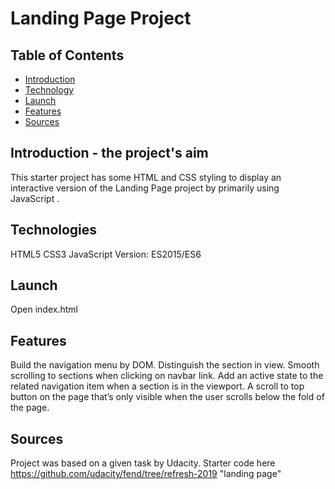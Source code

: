 # Landing Page Project

## Table of Contents

* [Introduction](#Introduction)
* [Technology](#Technology)
* [Launch](#Launch)
* [Features](#Features)
* [Sources](#Sources)

## Introduction - the project's aim
This starter project has some HTML and CSS styling to display an interactive version of the Landing Page project by primarily using JavaScript .

## Technologies
HTML5
CSS3
JavaScript Version: ES2015/ES6

## Launch
Open index.html

## Features
Build the navigation menu by DOM.
Distinguish the section in view.
Smooth scrolling to sections when clicking on navbar link.
Add an active state to the related navigation item when a section is in the viewport.
A scroll to top button on the page that’s only visible when the user scrolls below the fold of the page.

## Sources
Project was based on a given task by Udacity.
Starter code here https://github.com/udacity/fend/tree/refresh-2019 "landing page"

